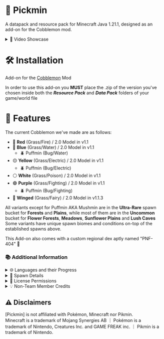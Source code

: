 # 🌼 Pickmin

A datapack and resource pack for Minecraft Java 1.21.1, designed as an add-on for the Cobblemon mod.

<details>
<summary>🎥 Video Showcase</summary>

[![Watch the video](https://img.youtube.com/vi/WgFMX3fuuic/0.jpg)](https://youtu.be/WgFMX3fuuic)
</details>


# 🛠️ **Installation**

Add-on for the [Cobblemon](https://modrinth.com/mod/cobblemon) Mod

In order to use this add-on you **MUST** place the .zip of the version you've chosen inside both the **_Resource Pack_** and **_Data Pack_** folders of your game/world file

# 🌟 **Features**

The current Cobblemon we've made are as follows:
- 🔴 **Red** (Grass/Fire) / 2.0 Model in v1.1
- 🔵 **Blue** (Grass/Water) / 2.0 Model in v1.1
  - 🪲 Puffmin (Bug/Water)
- 🟡 **Yellow** (Grass/Electric) / 2.0 Model in v1.1
  - 🪲 Puffmin (Bug/Electric)
- ⚪ **White** (Grass/Poison) / 2.0 Model in v1.1
- 🟣 **Purple** (Grass/Fighting) / 2.0 Model in v1.1
  - 🪲 Puffmin (Bug/Fighting)
- 🪽 **Winged** (Grass/Fairy) / 2.0 Model in v1.1.3

All variants except for Puffmin AKA Mushmin are in the **Ultra-Rare** spawn bucket for **Forests** and **Plains**, while most of them are in the **Uncommon** bucket for **Flower Forests**, **Meadows**, **Sunflower Plains** and **Lush Caves**  
Some variants have unique spawn biomes and conditions on-top of the established spawns above.

This Add-on also comes with a custom regional dex aptly named "PNF-404" 📖

### 📚 **Additional Information**

<details>
<summary>🌐 Languages and their Progress</summary>

- 🇬🇧 English (100%)
- 🇩🇪 German (100%) (Credit: [NulL1zz](https://modrinth.com/user/NulL1zz) and [Quki14](https://modrinth.com/user/Quki14))
- 🇫🇷 French (100%) (Credit: RoshiBlack)

</details>

<details>
<summary>🌱 Spawn Details</summary>
  
- 🌳 **Forests & Plains**
  - 🟡 Rare: Red, Yellow, Blue, Purple (lv1 - lv22)
  - 💎 Ultra-Rare: White, Winged (lv1 - lv22)
- 🌸 **Flowery Biomes** (i.e. Flower Forests, Meadow, Sunflower Plains, Lush Caves, etc...)
  - 🟢 Uncommon: Red, Yellow, Blue, Purple, White, Winged (lv1 - lv22)
- 🐸 **Swamp & Rivers**
  - 🟦 Common: Blue (lv1 - lv22)
- 🐊 **Mangrove Swamp**
  - 🟦 Common: Blue, White (lv1 - lv22)
- 🏰 **Woodland Mansion**
  - 🟪 Rare: White (lv22 - lv86)
- ⛰️ **Mountains (during a Thunderstorm)**
  - 🟨 Rare: Yellow (lv50 - lv86)
- 🌸 **Cherry Grove**
  - 🪽 Rare: Winged (lv22 - lv86)
- 🟪 **Warped Forest**
  - 🟨 Rare: Yellow Mushmin (lv22 - lv86)
- 🟥 **Crimson Forest**
  - 🟦 Rare: Blue Mushmin (lv22 - lv86)
- 🍄 **Mushroom Fields**
  - 🟪 Rare: Purple Mushmin (lv22 - lv86)
- 🍄 **Mushroom Biomes (Includes Modded)**
  - 🟪 Rare: Purple Mushmin (lv50 - lv90)
- 🕳️ **Cave Biomes**
  - 💎 Ultra-Rare: Purple Mushmin (lv50 - lv90)

</details>

<details>
<summary>📝 License Permissions</summary>

You're free to: 
- 📦 Add this pack to your Modpacks
- 🎥 Record videos or livestream with the pack without providing links or attribution

</details>

<details>
<summary>💡 Non-Team Member Credits</summary>

- ✨ Faint Particles
  - Animated, Drawn and Set-up by [Tyzillion](https://modrinth.com/user/Tyzillion)
- 🇫🇷 French Translation by RoshiBlack

</details>

## ⚠️ Disclaimers

[Pickmin] is not affiliated with Pokémon, Minecraft nor Pikmin.  
Minecraft is a trademark of Mojang Synergies AB ｜ Pokémon is a trademark of Nintendo, Creatures Inc. and GAME FREAK inc. ｜ Pikmin is a trademark of Nintendo.